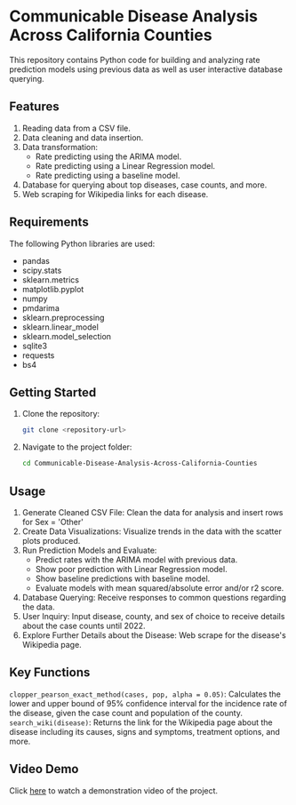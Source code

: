 # Communicable Disease Analysis Across California Counties
This repository contains Python code for building and analyzing rate prediction models using previous data as well as user interactive database querying.
## Features
1. Reading data from a CSV file.
2. Data cleaning and data insertion.
3. Data transformation:
   - Rate predicting using the ARIMA model.
   - Rate predicting using a Linear Regression model.
   - Rate predicting using a baseline model.
4. Database for querying about top diseases, case counts, and more.
5. Web scraping for Wikipedia links for each disease.

## Requirements
The following Python libraries are used:
   * pandas
   * scipy.stats
   * sklearn.metrics
   * matplotlib.pyplot
   * numpy
   * pmdarima
   * sklearn.preprocessing
   * sklearn.linear_model
   * sklearn.model_selection
   * sqlite3
   * requests
   * bs4
     
## Getting Started
1. Clone the repository:
   ```bash
   git clone <repository-url>
3. Navigate to the project folder:
   ```bash
   cd Communicable-Disease-Analysis-Across-California-Counties

## Usage
1. Generate Cleaned CSV File: Clean the data for analysis and insert rows for Sex = 'Other'
2. Create Data Visualizations: Visualize trends in the data with the scatter plots produced.
3. Run Prediction Models and Evaluate: 
   * Predict rates with the ARIMA model with previous data.
   * Show poor prediction with Linear Regression model.
   * Show baseline predictions with baseline model.
   * Evaluate models with mean squared/absolute error and/or r2 score.
4. Database Querying: Receive responses to common questions regarding the data.
5. User Inquiry: Input disease, county, and sex of choice to receive details about the case counts until 2022.
6. Explore Further Details about the Disease: Web scrape for the disease's Wikipedia page.

## Key Functions
`clopper_pearson_exact_method(cases, pop, alpha = 0.05)`: Calculates the lower and upper bound of 95% confidence interval for the incidence rate of the disease, given the case count and population of the county.  
`search_wiki(disease)`: Returns the link for the Wikipedia page about the disease including its causes, signs and symptoms, treatment options, and more.

## Video Demo
Click [here](https://drive.google.com/file/d/1qQ19F9aj8TB_0dy9YpAQfrTEzMS5oNf-/view?usp=sharing) to watch a demonstration video of the project.





